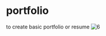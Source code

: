 # portfolio
to create basic portfolio or resume 
![6](https://user-images.githubusercontent.com/54854843/104126136-e6523a80-5380-11eb-81d1-d4aab0dbc43d.jpg)
